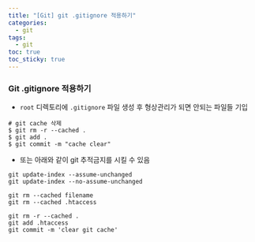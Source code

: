 ```yaml
---
title: "[Git] git .gitignore 적용하기"
categories:
  - git
tags:
  - git
toc: true
toc_sticky: true
---
```


### Git .gitignore 적용하기
* `root` 디렉토리에 `.gitignore` 파일 생성 후 형상관리가 되면 안되는 파일들 기입

```
# git cache 삭제
$ git rm -r --cached .
$ git add .
$ git commit -m "cache clear"
```

* 또는 아래와 같이 git 추적금지를 시킬 수 있음

```
git update-index --assume-unchanged
git update-index --no-assume-unchanged

git rm --cached filename
git rm --cached .htaccess

git rm -r --cached .
git add .htaccess
git commit -m 'clear git cache'
```

